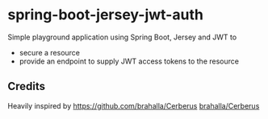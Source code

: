 # spring-boot-jersey-jwt-auth
Simple playground application using Spring Boot, Jersey and JWT to
* secure a resource
* provide an endpoint to supply JWT access tokens to the resource

## Credits
Heavily inspired by https://github.com/brahalla/Cerberus [brahalla/Cerberus](https://github.com/brahalla/Cerberus) 
